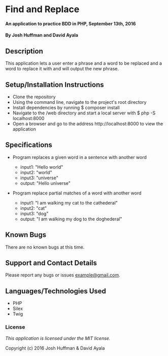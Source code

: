# Find and Replace #

#### An application to practice BDD in PHP, September 13th, 2016

#### By Josh Huffman and David Ayala

## Description ##

This application lets a user enter a phrase and a word to be replaced and a word to replace it with and will output the new phrase.

## Setup/Installation Instructions ##

* Clone the repository
* Using the command line, navigate to the project's root directory
* Install dependencies by running $ composer install
* Navigate to the /web directory and start a local server with $ php -S localhost:8000
* Open a browser and go to the address http://localhost:8000 to view the application

## Specifications ##

*  Program replaces a given word in a sentence with another word
    * input1: "Hello world"
    * input2: "world"
    * input3: "universe"
    * output: "Hello universe"

* Program replace partial matches of a word with another word
    * input1: "I am walking my cat to the cathederal"
    * input2: "cat"
    * input3: "dog"
    * output: "I am walking my dog to the doghederal"


## Known Bugs ##

There are no known bugs at this time.

## Support and Contact Details ##

Please report any bugs or issues example@gmail.com.

## Languages/Technologies Used ##

* PHP
* Silex
* Twig

### License ###

*This application is licensed under the MIT license.*

Copyright (c) 2016 Josh Huffman  & David Ayala
